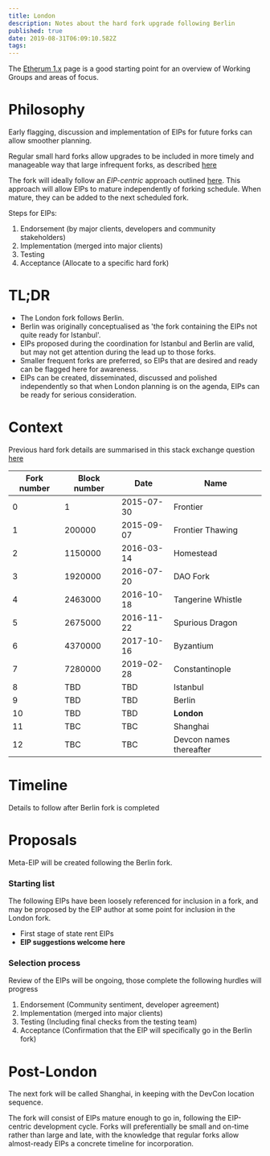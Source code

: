 ```yaml
---
title: London
description: Notes about the hard fork upgrade following Berlin
published: true
date: 2019-08-31T06:09:10.582Z
tags: 
---
```


The [Etherum 1.x](/eth1) page is a good starting point for an overview of Working Groups and areas of focus.

# Philosophy

Early flagging, discussion and implementation of EIPs for future forks can allow smoother planning.

Regular small hard forks allow upgrades to be included in more timely and manageable way that large infrequent forks, as described [here](https://ethereum-magicians.org/t/more-frequent-smaller-hardforks-vs-less-frequent-larger-ones/2929/28) 

The fork will ideally follow an *EIP-centric* approach outlined [here](https://notes.ethereum.org/@holiman/S1ELAYY7S?type=view). This approach will allow EIPs to mature independently of forking schedule. When mature, they can be added to the next scheduled fork.

Steps for EIPs:
1. Endorsement (by major clients, developers and community stakeholders)
2. Implementation (merged into major clients)
3. Testing
4. Acceptance (Allocate to a specific hard fork)

# TL;DR

- The London fork follows Berlin.
- Berlin was originally conceptualised as 'the fork containing the EIPs not quite ready for Istanbul'. 
- EIPs proposed during the coordination for Istanbul and Berlin are valid, but may not get attention during the lead up to those forks.
- Smaller frequent forks are preferred, so EIPs that are desired and ready can be flagged here for awareness.
- EIPs can be created, disseminated, discussed and polished independently so that when London planning is on the agenda, EIPs can be ready for serious consideration.

# Context

Previous hard fork details are summarised in this stack exchange question [here](https://ethereum.stackexchange.com/questions/13014/please-provide-a-summary-of-the-ethereum-hard-forks)

| Fork number | Block number | Date | Name |
|---|---|---|---|
|0|1|2015-07-30|Frontier|
|1|200000|2015-09-07|Frontier Thawing|
|2|1150000|2016-03-14|Homestead|
|3|1920000|2016-07-20|DAO Fork|
|4|2463000|2016-10-18|Tangerine Whistle|
|5|2675000|2016-11-22|Spurious Dragon|
|6|4370000|2017-10-16|Byzantium|
|7|7280000|2019-02-28|Constantinople|
|8|TBD|TBD|Istanbul|
|9|TBD|TBD|Berlin|
|10|TBD|TBD|**London**|
|11|TBC|TBC|Shanghai|
|12|TBC|TBC|Devcon names thereafter|


# Timeline
Details to follow after Berlin fork is completed

# Proposals

Meta-EIP will be created following the Berlin fork.

### Starting list

The following EIPs have been loosely referenced for inclusion in a fork, and may be proposed by the EIP author at some point for inclusion in the London fork.
- First stage of state rent EIPs
- **EIP suggestions welcome here**

### Selection process

Review of the EIPs will be ongoing, those complete the following hurdles will progress
1. Endorsement (Community sentiment, developer agreement)
2. Implementation (merged into major clients)
3. Testing (Including final checks from the testing team)
4. Acceptance (Confirmation that the EIP will specifically go in the Berlin fork)


# Post-London

The next fork will be called Shanghai, in keeping with the DevCon location sequence. 

The fork will consist of EIPs mature enough to go in, following the EIP-centric development cycle. Forks will preferentially be small and on-time rather than large and late, with the knowledge that regular forks allow almost-ready EIPs a concrete timeline for incorporation.